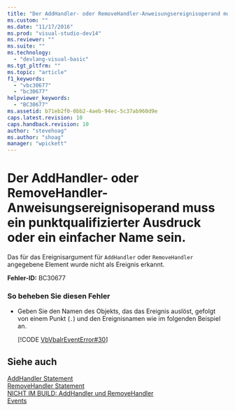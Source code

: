 ```yaml
---
title: "Der AddHandler- oder RemoveHandler-Anweisungsereignisoperand muss ein punktqualifizierter Ausdruck oder ein einfacher Name sein. | Microsoft Docs"
ms.custom: ""
ms.date: "11/17/2016"
ms.prod: "visual-studio-dev14"
ms.reviewer: ""
ms.suite: ""
ms.technology: 
  - "devlang-visual-basic"
ms.tgt_pltfrm: ""
ms.topic: "article"
f1_keywords: 
  - "vbc30677"
  - "bc30677"
helpviewer_keywords: 
  - "BC30677"
ms.assetid: b71eb2f0-0bb2-4aeb-94ec-5c37ab960d9e
caps.latest.revision: 10
caps.handback.revision: 10
author: "stevehoag"
ms.author: "shoag"
manager: "wpickett"
---
```

# Der AddHandler- oder RemoveHandler-Anweisungsereignisoperand muss ein punktqualifizierter Ausdruck oder ein einfacher Name sein.
Das für das Ereignisargument für `AddHandler` oder `RemoveHandler` angegebene Element wurde nicht als Ereignis erkannt.  
  
 **Fehler\-ID:** BC30677  
  
### So beheben Sie diesen Fehler  
  
-   Geben Sie den Namen des Objekts, das das Ereignis auslöst, gefolgt von einem Punkt \(`.`\) und den Ereignisnamen wie im folgenden Beispiel an.  
  
     [!CODE [VbVbalrEventError#30](../CodeSnippet/VS_Snippets_VBCSharp/VbVbalrEventError#30)]  
  
## Siehe auch  
 [AddHandler Statement](../../visual-basic/language-reference/statements/addhandler-statement.md)   
 [RemoveHandler Statement](../../visual-basic/language-reference/statements/removehandler-statement.md)   
 [NICHT IM BUILD: AddHandler und RemoveHandler](http://msdn.microsoft.com/de-de/a7a24bd2-519a-46fe-8a2c-2b9df2ca28ef)   
 [Events](../../visual-basic/programming-guide/language-features/events/events.md)